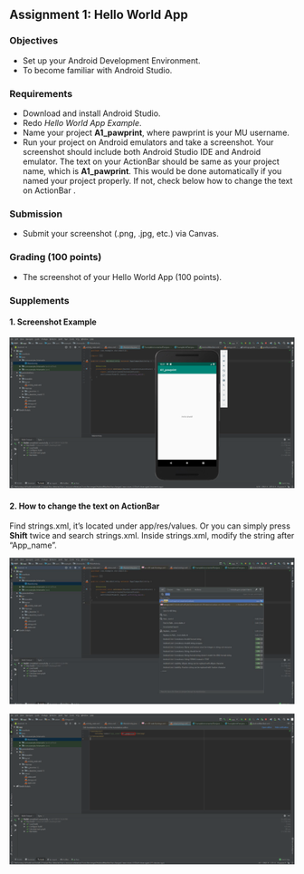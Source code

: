 ##  **Assignment 1: Hello World App** 



###  Objectives 

-  Set up your Android Development Environment. 
-  To become familiar with Android Studio. 



###  Requirements 

-  Download and install Android Studio. 
-  Redo *Hello World App Example*. 
-  Name your project **A1_pawprint**, where pawprint is your MU username. 
-  Run your project on Android emulators and take a screenshot. Your screenshot should include both Android Studio IDE and Android emulator. The text on your ActionBar should be same as your project name, which is **A1_pawprint**. This would be done automatically if you named your project properly. If not, check below how to change the text on ActionBar . 



###  Submission 

-  Submit your screenshot (.png, .jpg, etc.) via Canvas. 



###  Grading (100 points) 

-  The screenshot of your Hello World App (100 points). 



### Supplements 



#### 1. Screenshot Example 

![](https://raw.githubusercontent.com/fwangyt/Android-App-Dev-1/master/1/Assignment/img_1.png)



#### 2. How to change the text on ActionBar

Find strings.xml, it’s located under app/res/values. Or you can simply press **Shift** twice and search strings.xml. Inside strings.xml, modify the string after “App_name”. 

![](https://raw.githubusercontent.com/fwangyt/Android-App-Dev-1/master/1/Assignment/img_2.png)

![](https://raw.githubusercontent.com/fwangyt/Android-App-Dev-1/master/1/Assignment/img_3.png)